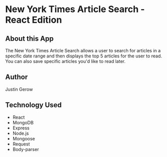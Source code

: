 # New York Times Article Search - React Edition

## About this App   

The New York Times Article Search allows a user to search for articles in a specific date range and then displays the top 5 articles for the user to read. You can also save specific articles you'd like to read later. 


## Author
Justin Gerow 

## Technology Used
* React
* MongoDB
* Express
* Node.js
* Mongoose
* Request
* Body-parser
